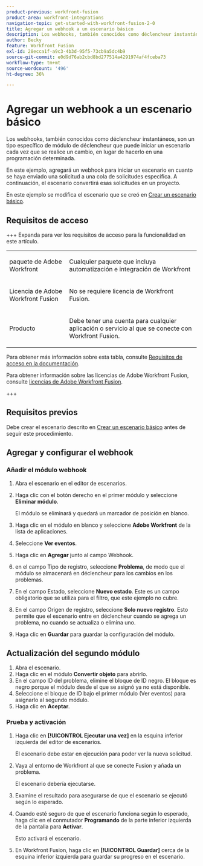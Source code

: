 ```yaml
---
product-previous: workfront-fusion
product-area: workfront-integrations
navigation-topic: get-started-with-workfront-fusion-2-0
title: Agregar un webhook a un escenario básico
description: Los webhooks, también conocidos como déclencheur instantáneos, son un tipo específico de módulo de déclencheur que puede iniciar un escenario cada vez que se realice un cambio, en lugar de hacerlo en una programación determinada.
author: Becky
feature: Workfront Fusion
exl-id: 28ecca1f-a9c3-4b3d-95f5-73cb9a5dc4b9
source-git-commit: e0d9d76ab2cbd8bd277514a4291974af4fceba73
workflow-type: tm+mt
source-wordcount: '496'
ht-degree: 36%

---
```


# Agregar un webhook a un escenario básico

Los webhooks, también conocidos como déclencheur instantáneos, son un tipo específico de módulo de déclencheur que puede iniciar un escenario cada vez que se realice un cambio, en lugar de hacerlo en una programación determinada.

En este ejemplo, agregará un webhook para iniciar un escenario en cuanto se haya enviado una solicitud a una cola de solicitudes específica. A continuación, el escenario convertirá esas solicitudes en un proyecto.

En este ejemplo se modifica el escenario que se creó en [Crear un escenario básico](/help/workfront-fusion/build-practice-scenarios/create-basic-scenario.md).

## Requisitos de acceso

+++ Expanda para ver los requisitos de acceso para la funcionalidad en este artículo.

<table style="table-layout:auto">
 <col> 
 <col> 
 <tbody> 
  <tr> 
   <td role="rowheader">paquete de Adobe Workfront</td> 
   <td> <p>Cualquier paquete que incluya automatización e integración de Workfront</p> </td> 
  </tr> 
  <tr> 
   <td role="rowheader">Licencia de Adobe Workfront Fusion</td> 
   <td>
   <p>No se requiere licencia de Workfront Fusion.</p>
   </td> 
  </tr> 
  <tr> 
   <td role="rowheader">Producto</td> 
   <td>
   <p>Debe tener una cuenta para cualquier aplicación o servicio al que se conecte con Workfront Fusion.</p>
   </td> 
  </tr>
 </tbody> 
</table>

Para obtener más información sobre esta tabla, consulte [Requisitos de acceso en la documentación](/help/workfront-fusion/references/licenses-and-roles/access-level-requirements-in-documentation.md).

Para obtener información sobre las licencias de Adobe Workfront Fusion, consulte [licencias de Adobe Workfront Fusion](/help/workfront-fusion/set-up-and-manage-workfront-fusion/licensing-operations-overview/license-automation-vs-integration.md).

+++

## Requisitos previos

Debe crear el escenario descrito en [Crear un escenario básico](/help/workfront-fusion/build-practice-scenarios/create-basic-scenario.md) antes de seguir este procedimiento.

## Agregar y configurar el webhook


### Añadir el módulo webhook

1. Abra el escenario en el editor de escenarios.
1. Haga clic con el botón derecho en el primer módulo y seleccione **Eliminar módulo**.

   El módulo se eliminará y quedará un marcador de posición en blanco.

1. Haga clic en el módulo en blanco y seleccione **Adobe Workfront** de la lista de aplicaciones.
1. Seleccione **Ver eventos**.
1. Haga clic en **Agregar** junto al campo Webhook.
1. en el campo Tipo de registro, seleccione **Problema**, de modo que el módulo se almacenará en déclencheur para los cambios en los problemas.
1. En el campo Estado, seleccione **Nuevo estado**. Este es un campo obligatorio que se utiliza para el filtro, que este ejemplo no cubre.
1. En el campo Origen de registro, seleccione **Solo nuevo registro**. Esto permite que el escenario entre en déclencheur cuando se agrega un problema, no cuando se actualiza o elimina uno.
1. Haga clic en **Guardar** para guardar la configuración del módulo.

## Actualización del segundo módulo

1. Abra el escenario.
1. Haga clic en el módulo **Convertir objeto** para abrirlo.
1. En el campo ID del problema, elimine el bloque de ID negro. El bloque es negro porque el módulo desde el que se asignó ya no está disponible.
1. Seleccione el bloque de ID bajo el primer módulo (Ver eventos) para asignarlo al segundo módulo.
1. Haga clic en **Aceptar**.



### Prueba y activación

1. Haga clic en **[!UICONTROL Ejecutar una vez]** en la esquina inferior izquierda del editor de escenarios.

   El escenario debe estar en ejecución para poder ver la nueva solicitud.
1. Vaya al entorno de Workfront al que se conecte Fusion y añada un problema.

   El escenario debería ejecutarse.
1. Examine el resultado para asegurarse de que el escenario se ejecutó según lo esperado.
1. Cuando esté seguro de que el escenario funciona según lo esperado, haga clic en el conmutador **Programando** de la parte inferior izquierda de la pantalla para **Activar**.

   Esto activará el escenario.
1. En Workfront Fusion, haga clic en **[!UICONTROL Guardar]** cerca de la esquina inferior izquierda para guardar su progreso en el escenario.
